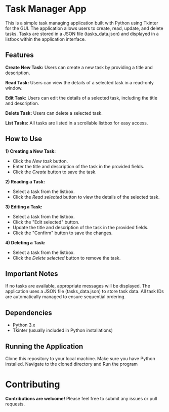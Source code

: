# Task Manager App

This is a simple task managing application built with Python using Tkinter for the GUI.
The application allows users to create, read, update, and delete tasks.
Tasks are stored in a JSON file (tasks_data.json) and displayed in a listbox within the
application interface.

## Features
**Create New Task:** Users can create a new task by providing a title and description.

**Read Task:** Users can view the details of a selected task in a read-only window.

**Edit Task:** Users can edit the details of a selected task, including the title and description.

**Delete Task:** Users can delete a selected task.

**List Tasks:** All tasks are listed in a scrollable listbox for easy access.

## How to Use

**1) Creating a New Task:**

- Click the *New task* button.
- Enter the title and description of the task in the provided fields.
- Click the *Create* button to save the task.

**2) Reading a Task:**

- Select a task from the listbox.
- Click the *Read selected* button to view the details of the selected task.

**3) Editing a Task:**

- Select a task from the listbox.
- Click the "Edit selected" button.
- Update the title and description of the task in the provided fields.
- Click the "Confirm" button to save the changes.

**4) Deleting a Task:**

- Select a task from the listbox.
- Click the *Delete selected* button to remove the task.

## Important Notes
If no tasks are available, appropriate messages will be displayed.
The application uses a JSON file (tasks_data.json) to store task data.
All task IDs are automatically managed to ensure sequential ordering.

## Dependencies
- Python 3.x
- Tkinter (usually included in Python installations)

## Running the Application
Clone this repository to your local machine.
Make sure you have Python installed.
Navigate to the cloned directory and Run the program

# Contributing
**Contributions are welcome!** Please feel free to submit any issues or pull requests.